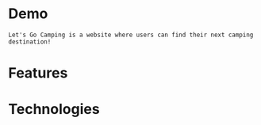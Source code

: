 # Demo
    Let's Go Camping is a website where users can find their next camping destination!
# Features

# Technologies

